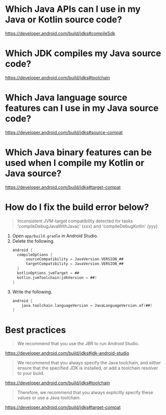 # Which Java APIs can I use in my Java or Kotlin source code?

https://developer.android.com/build/jdks#compileSdk

# Which JDK compiles my Java source code?

https://developer.android.com/build/jdks#toolchain

# Which Java language source features can I use in my Java source code?

https://developer.android.com/build/jdks#source-compat

# Which Java binary features can be used when I compile my Kotlin or Java source?

https://developer.android.com/build/jdks#target-compat

# How do I fix the build error below?

> Inconsistent JVM-target compatibility detected for tasks 'compileDebugJavaWithJavac' (xxx) and 'compileDebugKotlin' (yyy).

1. Open `app/build.gradle` in Android Studio.
1. Delete the following.
    ```kotlin
    android {
      compileOptions {
          sourceCompatibility = JavaVersion.VERSION_##
          targetCompatibility = JavaVersion.VERSION_##
      }
      kotlinOptions.jvmTarget = ##
      kotlin.jvmToolchain(jdkVersion = ##)
    }
    ```
1. Write the following.
   ```kotlin
   android {
       java.toolchain.languageVersion = JavaLanguageVersion.of(##)
   }
   ```

# Best practices

> We recommend that you use the JBR to run Android Studio.

https://developer.android.com/build/jdks#jdk-android-studio

> We recommend that you always specify the Java toolchain, and either ensure that the specified JDK is installed, or add a toolchain resolver to your build.

https://developer.android.com/build/jdks#toolchain

> Therefore, we recommend that you always explicitly specify these values or use a Java toolchain.

https://developer.android.com/build/jdks#target-compat
